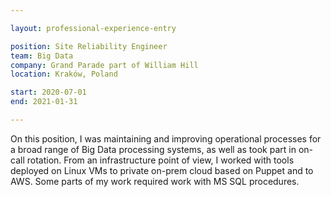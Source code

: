 ```yaml
---

layout: professional-experience-entry

position: Site Reliability Engineer
team: Big Data
company: Grand Parade part of William Hill
location: Kraków, Poland

start: 2020-07-01
end: 2021-01-31

---
```


On this position, I was maintaining and improving operational processes for a broad range of Big Data processing systems, as well as took part in on-call rotation. From an infrastructure point of view, I worked with tools deployed on Linux VMs to private on-prem cloud based on Puppet and to AWS. Some parts of my work required work with MS SQL procedures.
